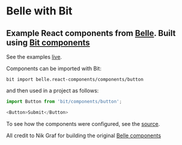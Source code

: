# Belle with Bit

## Example React components from [Belle](http://nikgraf.github.io/belle/). Built using [Bit components](https://bitsrc.io/belle/react-components#components)

See the examples [live](https://github.com/nikgraf/belle).


Components can be imported with Bit:
```
bit import belle.react-components/components/button
```

and then used in a project as follows:
```js
import Button from 'bit/components/button';

<Button>Submit</Button>
```

To see how the components were configured, see the [source](https://github.com/GideonShils/Belle-With-Bit/blob/master/src/index.js).

All credit to Nik Graf for building the original [Belle components](https://github.com/nikgraf/belle)